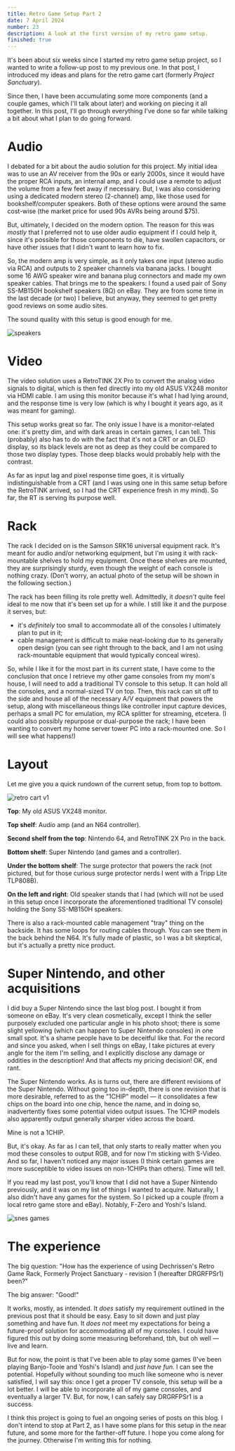 ```yaml
---
title: Retro Game Setup Part 2
date: 7 April 2024
number: 23
description: A look at the first version of my retro game setup.
finished: true
---
```


It's been about six weeks since I started my retro game setup project, so I wanted to write a follow-up post to my previous one. In that post, I introduced my ideas and plans for the retro game cart (formerly _Project Sanctuary_).  

Since then, I have been accumulating some more components (and a couple games, which I'll talk about later) and working on piecing it all together. In this post, I'll go through everything I've done so far while talking a bit about what I plan to do going forward. 

# Audio

I debated for a bit about the audio solution for this project. My initial idea was to use an AV receiver from the 90s or early 2000s, since it would have the proper RCA inputs, an internal amp, and I could use a remote to adjust the volume from a few feet away if necessary. But, I was also considering using a dedicated modern stereo (2-channel) amp, like those used for bookshelf/computer speakers. Both of these options were around the same cost-wise (the market price for used 90s AVRs being around $75). 

But, ultimately, I decided on the modern option. The reason for this was _mostly_ that I preferred not to use older audio equipment if I could help it, since it's possible for those components to die, have swollen capacitors, or have other issues that I didn't want to learn how to fix. 

So, the modern amp is very simple, as it only takes one input (stereo audio via RCA) and outputs to 2 speaker channels via banana jacks. I bought some 16 AWG speaker wire and banana plug connectors and made my own speaker cables. That brings me to the speakers: I found a used pair of Sony SS-MB150H bookshelf speakers (8Ω) on eBay. They are from some time in the last decade (or two) I believe, but anyway, they seemed to get pretty good reviews on some audio sites. 

The sound quality with this setup is good enough for me.

![speakers](../static/images/retro-cart-2/speakers.jpg "speakers")

# Video

The video solution uses a RetroTINK 2X Pro to convert the analog video signals to digital, which is then fed directly into my old ASUS VX248 monitor via HDMI cable. I am using this monitor because it's what I had lying around, and the response time is very low (which is why I bought it years ago, as it was meant for gaming).

This setup works great so far. The only issue I have is a monitor-related one: it's pretty dim, and with dark areas in certain games, I can tell. This (probably) also has to do with the fact that it's not a CRT or an OLED display, so its black levels are not as deep as they could be compared to those two display types. Those deep blacks would probably help with the contrast.

As far as input lag and pixel response time goes, it is virtually indistinguishable from a CRT (and I was using one in this same setup before the RetroTINK arrived, so I had the CRT experience fresh in my mind). So far, the RT is serving its purpose well.

# Rack

The rack I decided on is the Samson SRK16 universal equipment rack. It's meant for audio and/or networking equipment, but I'm using it with rack-mountable shelves to hold my equipment. Once these shelves are mounted, they are surprisingly sturdy, even though the weight of each console is nothing crazy. (Don't worry, an actual photo of the setup will be shown in the following section.)

The rack has been filling its role pretty well. Admittedly, it _doesn't_ quite feel ideal to me now that it's been set up for a while. I still like it and the purpose it serves, but:

- it's _definitely_ too small to accommodate all of the consoles I ultimately plan to put in it;
- cable management is difficult to make neat-looking due to its generally open design (you can see right through to the back, and I am not using rack-mountable equipment that would typically conceal wires).

So, while I like it for the most part in its current state, I have come to the conclusion that once I retrieve my other game consoles from my mom's house, I will need to add a traditional TV console to this setup. It can hold all the consoles, and a normal-sized TV on top. Then, this rack can sit off to the side and house all of the necessary A/V equipment that powers the setup, along with miscellaneous things like controller input capture devices, perhaps a small PC for emulation, my RCA splitter for streaming, etcetera. (I could also possibly repurpose or dual-purpose the rack; I have been wanting to convert my home server tower PC into a rack-mounted one. So I will see what happens!)

# Layout

Let me give you a quick rundown of the current setup, from top to bottom.

![retro cart v1](../static/images/retro-cart-2/retro-cart-v1.jpg "retro cart v1")

**Top**: My old ASUS VX248 monitor.

**Top shelf**: Audio amp (and an N64 controller).

**Second shelf from the top**: Nintendo 64, and RetroTINK 2X Pro in the back.

**Bottom shelf**: Super Nintendo (and games and a controller).

**Under the bottom shelf**: The surge protector that powers the rack (not pictured, but for those curious surge protector nerds I went with a Tripp Lite TLP808B).

**On the left and right**: Old speaker stands that I had (which will not be used in this setup once I incorporate the aforementioned traditional TV console) holding the Sony SS-MB150H speakers.

There is also a rack-mounted cable management "tray" thing on the backside. It has some loops for routing cables through. You can see them in the back behind the N64. It's fully made of plastic, so I was a bit skeptical, but it's actually a pretty nice product.


# Super Nintendo, and other acquisitions

I did buy a Super Nintendo since the last blog post. I bought it from someone on eBay. It's very clean cosmetically, except I think the seller purposely excluded one particular angle in his photo shoot; there is some slight yellowing (which can happen to Super Nintendo consoles) in one small spot. It's a shame people have to be deceitful like that. For the record and since you asked, when I sell things on eBay, I take pictures at every angle for the item I'm selling, and I explicitly disclose any damage or oddities in the description! And that affects my pricing decision! OK, end rant.

The Super Nintendo works. As is turns out, there are different revisions of the Super Nintendo. Without going too in-depth, there is one revision that is more desirable, referred to as the "1CHIP" model — it consolidates a few chips on the board into one chip, hence the name, and in doing so, inadvertently fixes some potential video output issues. The 1CHIP models also apparently output generally sharper video across the board.

Mine is not a 1CHIP.

But, it's okay. As far as I can tell, that only starts to really matter when you mod these consoles to output RGB, and for now I'm sticking with S-Video. And so far, I haven't noticed any major issues (I think certain games are more susceptible to video issues on non-1CHIPs than others). Time will tell.

If you read my last post, you'll know that I did not have a Super Nintendo previously, and it was on my list of things I wanted to acquire. Naturally, I also didn't have any games for the system. So I picked up a couple (from a local retro game store and eBay). Notably, F-Zero and Yoshi's Island.

![snes games](../static/images/retro-cart-2/snes-games.jpg "snes games")

# The experience

The big question: "How has the experience of using Dechrissen's Retro Game Rack, Formerly Project Sanctuary - revision 1 (hereafter DRGRFPSr1) been?"

The big answer: "Good!"

It works, mostly, as intended. It _does_ satisfy my requirement outlined in the previous post that it should be easy. Easy to sit down and just play something and have fun. It _does not_ meet my expectations for being a future-proof solution for accommodating all of my consoles. I could have figured this out by doing some measuring beforehand, tbh, but oh well — live and learn.

But for now, the point is that I've been able to play some games (I've been playing Banjo-Tooie and Yoshi's Island) and _just have fun_. I can see the potential. Hopefully without sounding too much like someone who is never satisfied, I will say this: once I get a proper TV console, this setup will be a lot better. I will be able to incorporate all of my game consoles, and eventually a larger TV. But, for now, I can safely say DRGRFPSr1 is a success.

I think this project is going to fuel an ongoing series of posts on this blog. I don't intend to stop at Part 2, as I have some plans for this setup in the near future, and some more for the farther-off future. I hope you come along for the journey. Otherwise I'm writing this for nothing.